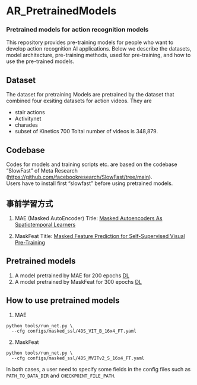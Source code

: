 # AR_PretrainedModels
### Pretrained models for action recognition models

This repository provides pre-training models for people who want to develop action recognition AI applications.
Below we describe the datasets, model architecture, pre-training methods,  used for pre-training, and how to use the pre-trained models.

## Dataset
The dataset for pretraining 
Models are pretrained by the dataset that combined four exsiting datasets for action videos.  They are
* stair actions
* Activitynet
* charades
* subset of Kinetics 700
Toltal number of videos is 348,879.

## Codebase
Codes for models and training scripts etc. are based on the codebase “SlowFast” of Meta Research (https://github.com/facebookresearch/SlowFast/tree/main).   
Users have to install first “slowfast” before using pretrained models.

## 事前学習方式
1. MAE (Masked AutoEncoder)
Title: [Masked Autoencoders As Spatiotemporal Learners](https://arxiv.org/abs/2205.09113)

2. MaskFeat
Title: [Masked Feature Prediction for Self-Supervised Visual Pre-Training](https://arxiv.org/abs/2112.09133)

## Pretrained models

1. A model pretrained by MAE for 200 epochs
[DL](https://drive.google.com/file/d/1JwuFBfcK1W7ngOI13bUqIAqSIV1Z8RQF/view?usp=sharing)
2. A model pretrained by MaskFeat for 300 epochs
[DL](https://drive.google.com/file/d/1LDxOrvp-Nvb43dec0s9q9YIsQ3qdQJ09/view?usp=sharing)

## How to use pretrained models
1. MAE
   
```
python tools/run_net.py \
  --cfg configs/masked_ssl/4DS_VIT_B_16x4_FT.yaml
```

2. MaskFeat
```
python tools/run_net.py \
  --cfg configs/masked_ssl/4DS_MVITv2_S_16x4_FT.yaml 
```
In both cases, a user need to specify some fields in the config files such as  ``PATH_TO_DATA_DIR`` and ``CHECKPOINT_FILE_PATH``.
